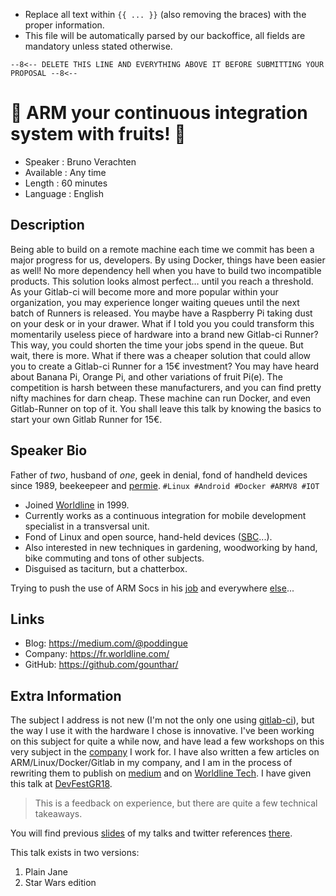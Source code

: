 * Replace all text within `{{ ... }}` (also removing the braces) with the proper information.
* This file will be automatically parsed by our backoffice, all fields are mandatory unless stated otherwise.

`--8<-- DELETE THIS LINE AND EVERYTHING ABOVE IT BEFORE SUBMITTING YOUR PROPOSAL --8<--`

🍊 ARM your continuous integration system with fruits! 🍌
=========================

* Speaker   : Bruno Verachten
* Available : Any time
* Length    : 60 minutes
* Language  : English

Description
-----------

Being able to build on a remote machine each time we commit has been a major progress for us, developers.
By using Docker, things have been easier as well! No more dependency hell when you have to build two incompatible products.
This solution looks almost perfect… until you reach a threshold.
As your Gitlab-ci will become more and more popular within your organization, you may experience longer waiting queues until the next batch of Runners is released.
You maybe have a Raspberry Pi taking dust on your desk or in your drawer.
What if I told you you could transform this momentarily useless piece of hardware into a brand new Gitlab-ci Runner? This way, you could shorten the time your jobs spend in the queue.
But wait, there is more. What if there was a cheaper solution that could allow you to create a Gitlab-ci Runner for a 15€ investment? You may have heard about Banana Pi, Orange Pi, and other variations of fruit Pi(e). The competition is harsh between these manufacturers, and you can find pretty nifty machines for darn cheap. These machine can run Docker, and even Gitlab-Runner on top of it.
You shall leave this talk by knowing the basics to start your own Gitlab Runner for 15€.

Speaker Bio
-----------

Father of *two*, husband of *one*, geek in denial, fond of handheld devices since 1989, beekeepeer and [permie].
`#Linux #Android #Docker #ARMV8 #IOT`

* Joined [Worldline] in 1999.
* Currently works as a continuous integration for mobile development specialist in a transversal unit. 
* Fond of Linux and open source, hand-held devices ([SBC]...).
* Also interested in new techniques in gardening, woodworking by hand, bike commuting and tons of other subjects.
* Disguised as taciturn, but a chatterbox.

Trying to push the use of ARM Socs in his [job] and everywhere [else]...

[permie]: https://www.credential.net/5ufvm4zp
[Worldline]: https://worldline.com/
[SBC]: https://www.armbian.com/download/
[else]: https://github.com/gounthar
[job]: https://github.com/WorksOnArm/cluster/issues/81

Links
-----

* Blog: https://medium.com/@poddingue
* Company: https://fr.worldline.com/
* GitHub: https://github.com/gounthar/

Extra Information
-----------------

The subject I address is not new (I'm not the only one using [gitlab-ci]), but the way I use it with the hardware I chose is innovative. 
I've been working on this subject for quite a while now, and have lead a few workshops on this very subject in the [company] I work for.
I have also written a few articles on ARM/Linux/Docker/Gitlab in my company, and I am in the process of rewriting them to publish on [medium] and on [Worldline Tech].
I have given this talk at [DevFestGR18].

> This is a feedback on experience, but there are quite a few technical takeaways.

[DevFestGR18]:https://heraklion.googledevelopers.gr/devfest-greece-2018/
[company]: https://worldline.com/
[medium]: https://medium.com/@poddingue
[Worldline Tech]: https://blog.worldline.tech/

You will find previous [slides] of my talks and twitter references [there].

This talk exists in two versions:

 1. Plain Jane
 2. Star Wars edition

[there]:https://twitter.com/i/moments/1050320228901707776
[DevFestGR18]:https://heraklion.googledevelopers.gr/devfest-greece-2018/#rockstars
[LinuxLab]:https://2018.linux-lab.it/speakers/
[slides]:https://speakerdeck.com/gounthar
[talk]: https://twitter.com/i/moments/1014591620841340929
[Techforum eXplore]: https://twitter.com/hashtag/TexWL18?src=hash
[OpenSTF]: https://github.com/openstf/stf
[gitlab-ci]:https://gitlab.com/ulm0/gitlab-runner
